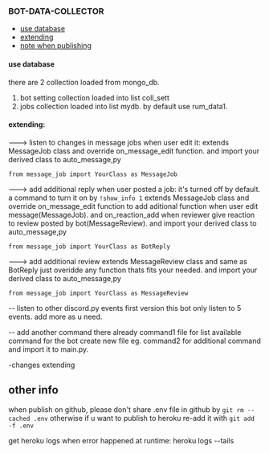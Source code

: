 ### BOT-DATA-COLLECTOR

 - [use database](####use-database)
 - [extending](####extending )
 - [note when publishing](##other-info)

 #### use database
 
 there are 2 collection loaded from mongo_db.
1. bot setting collection loaded into list coll_sett
2. jobs collection loaded into list mydb. by default use rum_data1. 
 
 #### extending: 
 
 ---> listen to changes in message jobs when user edit it:
 extends MessageJob class and override on_message_edit function.
 and import your derived class to auto_message,py

    from message_job import YourClass as MessageJob
    

 
 ---> add additional reply when user posted a job:
 it's turned off by default. a command to turn it on by `!show_info 1`
  extends MessageJob class and override on_message_edit function 
  to add aditional function when user edit message(MessageJob).
  and on_reaction_add when reviewer give reaction to review posted by bot(MessageReview).
 and import your derived class to auto_message,py

    from message_job import YourClass as BotReply

 
 
---> add additional review 
 extends MessageReview class and 
 same as BotReply just overidde any function thats fits your needed.
 and import your derived class to auto_message,py

    from message_job import YourClass as MessageReview

-- listen to other discord.py events
first version this bot only  listen to 5 events.
add more as u need.

-- add another command
there already command1 file for list available command for the bot
create new file eg. command2 for additional command and import it to main.py.

 

  -changes extending
 
 
## other info
when publish on github, please don't share .env file in github by `git rm --cached .env`
otherwise if u want to publish to heroku re-add it with `git add -f .env`

get heroku logs when error happened at runtime:
heroku logs --tails



